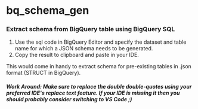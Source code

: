 # bq_schema_gen
### Extract schema from BigQuery table using BigQuery SQL

1. Use the sql code in BigQuery Editor and specify the dataset and table name for which a JSON schema needs to be generated.
2. Copy the result to clipboard and paste in your IDE.

This would come in handy to extract schema for pre-existing tables in .json format (STRUCT in BigQuery).
##### Work Around: Make sure to replace the double double-quotes using your preferred IDE's replace text feature. If your IDE is missing it then you should probably consider switching to VS Code ;)
